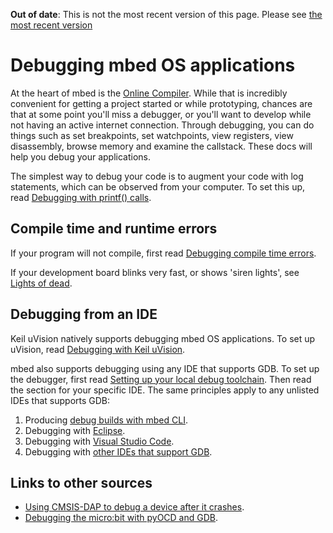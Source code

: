 <span class="warnings">**Out of date**: This is not the most recent version of this page. Please see [the most recent version](https://os.mbed.com/docs/latest/tutorials/debugging-applications.html)</span>
# Debugging mbed OS applications

At the heart of mbed is the [Online Compiler](https://docs.mbed.com/docs/mbed-os-handbook/en/latest/dev_tools/online_comp/). While that is incredibly convenient for getting a project started or while prototyping, chances are that at some point you'll miss a debugger, or you'll want to develop while not having an active internet connection. Through debugging, you can do things such as set breakpoints, set watchpoints, view registers, view disassembly, browse memory and examine the callstack. These docs will help you debug your applications.

The simplest way to debug your code is to augment your code with log statements, which can be observed from your computer. To set this up, read [Debugging with printf() calls](printf.md).

## Compile time and runtime errors

If your program will not compile, first read [Debugging compile time errors](compile_time.md).

If your development board blinks very fast, or shows 'siren lights', see [Lights of dead](lights_of_dead.md).

## Debugging from an IDE

Keil uVision natively supports debugging mbed OS applications. To set up uVision, read [Debugging with Keil uVision](Keil.md).

mbed also supports debugging using any IDE that supports GDB. To set up the debugger, first read [Setting up your local debug toolchain](toolchain.md). Then read the section for your specific IDE. The same principles apply to any unlisted IDEs that supports GDB:

1. Producing [debug builds with mbed CLI](debug_builds.md).
1. Debugging with [Eclipse](debugging_eclipse_pyocd.md).
1. Debugging with [Visual Studio Code](vscode.md).
1. Debugging with [other IDEs that support GDB](other_ides.md).

## Links to other sources

* [Using CMSIS-DAP to debug a device after it crashes](https://developer.mbed.org/blog/entry/Post-mortem-debugging-with-ARM-mbed/).
* [Debugging the micro:bit with pyOCD and GDB](debugging_microbit.md).
